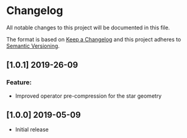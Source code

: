 # Changelog

All notable changes to this project will be documented in this file.

The format is based on [Keep a Changelog](http://keepachangelog.com/en/1.0.0/)
and this project adheres to [Semantic Versioning](http://semver.org/spec/v2.0.0.html).

## [1.0.1] 2019-26-09

### Feature:
- Improved operator pre-compression for the star geometry


## [1.0.0] 2019-05-09

- Initial release

